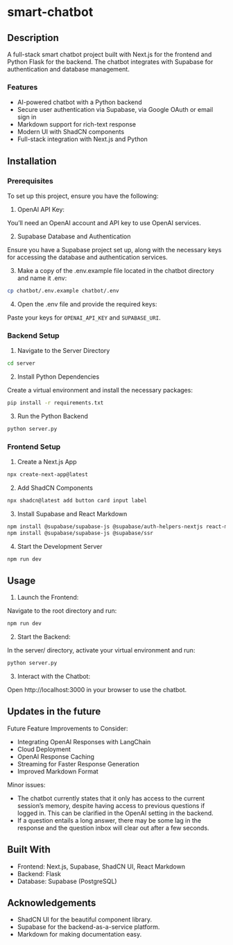 # smart-chatbot

## Description

A full-stack smart chatbot project built with Next.js for the frontend and Python Flask for the backend. The chatbot integrates with Supabase for authentication and database management. 

### Features

- AI-powered chatbot with a Python backend
- Secure user authentication via Supabase, via Google OAuth or email sign in
- Markdown support for rich-text response
- Modern UI with ShadCN components
- Full-stack integration with Next.js and Python

## Installation

### Prerequisites

To set up this project, ensure you have the following:

1. OpenAI API Key: 

You’ll need an OpenAI account and API key to use OpenAI services.

2. Supabase Database and Authentication

Ensure you have a Supabase project set up, along with the necessary keys for accessing the database and authentication services.

3. Make a copy of the .env.example file located in the chatbot directory and name it .env:

```bash
cp chatbot/.env.example chatbot/.env
```

4. Open the .env file and provide the required keys:

Paste your keys for `OPENAI_API_KEY` and `SUPABASE_URI`.


### Backend Setup

1. Navigate to the Server Directory

```bash
cd server
```

2. Install Python Dependencies

Create a virtual environment and install the necessary packages:

```bash
pip install -r requirements.txt
```

3. Run the Python Backend

```bash
python server.py
```

### Frontend Setup

1. Create a Next.js App

```bash
npx create-next-app@latest
```

2. Add ShadCN Components

```bash
npx shadcn@latest add button card input label
```

3. Install Supabase and React Markdown

```bash
npm install @supabase/supabase-js @supabase/auth-helpers-nextjs react-markdown
npm install @supabase/supabase-js @supabase/ssr
```

4. Start the Development Server

```bash
npm run dev
```


## Usage

1. Launch the Frontend: 

Navigate to the root directory and run: 
```bash
npm run dev
```

2. Start the Backend:

In the server/ directory, activate your virtual environment and run:
```bash
python server.py
```

3. Interact with the Chatbot:

Open http://localhost:3000 in your browser to use the chatbot.



## Updates in the future

Future Feature Improvements to Consider:
- Integrating OpenAI Responses with LangChain
- Cloud Deployment
- OpenAI Response Caching 
- Streaming for Faster Response Generation
- Improved Markdown Format

Minor issues: 
- The chatbot currently states that it only has access to the current session’s memory, despite having access to previous questions if logged in. This can be clarified in the OpenAI setting in the backend. 
- If a question  entails a long answer, there may be some lag in the response and the question inbox will clear out after a few seconds.

## Built With

- Frontend: Next.js, Supabase, ShadCN UI, React Markdown
- Backend: Flask 
- Database: Supabase (PostgreSQL)


## Acknowledgements

- ShadCN UI for the beautiful component library.
- Supabase for the backend-as-a-service platform.
- Markdown for making documentation easy.